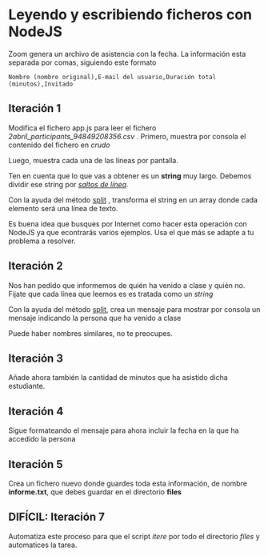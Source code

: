 # Leyendo y escribiendo ficheros con NodeJS

Zoom genera un archivo de asistencia con la fecha.
La información esta separada por comas, siguiendo este formato
```
Nombre (nombre original),E-mail del usuario,Duración total (minutos),Invitado
```

## Iteración 1

Modifica el fichero app.js para leer el fichero _2abril_participants_94849208356.csv_ . Primero, muestra por consola el contenido del fichero en _crudo_

Luego,  muestra cada una de las líneas por pantalla.

Ten en cuenta que lo que vas a obtener es un **string** muy largo.
Debemos dividir ese string por [_saltos de línea_](https://www.lenovo.com/us/en/glossary/newline/?orgRef=https%253A%252F%252Fwww.google.com%252F).

Con la ayuda del método [split](https://developer.mozilla.org/en-US/docs/Web/JavaScript/Reference/Global_Objects/String/split) , transforma el string en un array donde cada elemento será una línea de texto.

Es buena idea que busques por Internet como hacer esta operación con NodeJS ya que econtrarás varios ejemplos. Usa el que más se adapte a tu problema a resolver.


## Iteración 2

Nos han pedido que informemos de quién ha venido a clase y quién no. Fijate que cada línea que leemos es es tratada como un _string_ 

Con la ayuda del método [split](https://developer.mozilla.org/en-US/docs/Web/JavaScript/Reference/Global_Objects/String/split), crea un mensaje para mostrar por consola un mensaje indicando la persona que ha venido a clase

Puede haber nombres similares, no te preocupes.

## Iteración 3

Añade ahora también la cantidad de minutos que ha asistido dicha estudiante.

## Iteración 4

Sigue formateando el mensaje para ahora incluir la fecha en la que ha accedido la persona

## Iteración 5

Crea un fichero nuevo donde guardes toda esta información, de nombre **informe.txt**, que debes guardar en el directorio **files**

## DIFÍCIL: Iteración 7

Automatiza este proceso para que el script _itere_ por todo el directorio _files_ y automatices la tarea.

